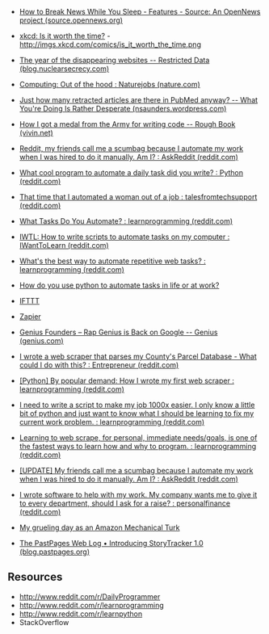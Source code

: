 

- [How to Break News While You Sleep - Features - Source: An OpenNews project (source.opennews.org)](https://source.opennews.org/en-US/articles/how-break-news-while-you-sleep/) 

- [xkcd: Is it worth the time?](https://xkcd.com/1205/) -  http://imgs.xkcd.com/comics/is_it_worth_the_time.png
- [The year of the disappearing websites -- Restricted Data (blog.nuclearsecrecy.com)](http://blog.nuclearsecrecy.com/2013/12/27/year-disappearing-websites/) 
- [Computing: Out of the hood : Naturejobs (nature.com)](http://www.nature.com/naturejobs/science/articles/10.1038/nj7479-319a) 
- [Just how many retracted articles are there in PubMed anyway? -- What You're Doing Is Rather Desperate (nsaunders.wordpress.com)](https://nsaunders.wordpress.com/2015/03/20/just-how-many-retracted-articles-are-there-in-pubmed-anyway/) 
- [How I got a medal from the Army for writing code -- Rough Book (vivin.net)](http://vivin.net/2014/06/26/how-i-got-a-medal-for-writing-code/) 
- [Reddit, my friends call me a scumbag because I automate my work when I was hired to do it manually. Am I? : AskReddit (reddit.com)](http://www.reddit.com/r/AskReddit/comments/tenoq/reddit_my_friends_call_me_a_scumbag_because_i/?limit=500) 
- [What cool program to automate a daily task did you write? : Python (reddit.com)](https://www.reddit.com/r/Python/comments/34982z/what_cool_program_to_automate_a_daily_task_did/) 
- [That time that I automated a woman out of a job : talesfromtechsupport (reddit.com)](https://www.reddit.com/r/talesfromtechsupport/comments/277zih/that_time_that_i_automated_a_woman_out_of_a_job/) 
- [What Tasks Do You Automate? : learnprogramming (reddit.com)](http://www.reddit.com/r/learnprogramming/comments/28ekhc/what_tasks_do_you_automate/) 
- [IWTL: How to write scripts to automate tasks on my computer : IWantToLearn (reddit.com)](http://www.reddit.com/r/IWantToLearn/comments/2enh6p/iwtl_how_to_write_scripts_to_automate_tasks_on_my/) 
- [What's the best way to automate repetitive web tasks? : learnprogramming (reddit.com)](http://www.reddit.com/r/learnprogramming/comments/1w9wll/whats_the_best_way_to_automate_repetitive_web/) 
- [How do you use python to automate tasks in life or at work?](http://www.reddit.com/r/Python/comments/308ucq/how_do_you_use_python_to_automate_tasks_in_life/)
- [IFTTT](https://ifttt.com/recipes)  
- [Zapier](https://zapier.com/zapbook/apps/)
- [Genius Founders – Rap Genius is Back on Google -- Genius (genius.com)](http://genius.com/Genius-founders-rap-genius-is-back-on-google-annotated) 
- [I wrote a web scraper that parses my County's Parcel Database - What could I do with this? : Entrepreneur (reddit.com)](http://www.reddit.com/r/Entrepreneur/comments/2vmj3v/i_wrote_a_web_scraper_that_parses_my_countys/) 
- [[Python] By popular demand: How I wrote my first web scraper : learnprogramming (reddit.com)](http://www.reddit.com/r/learnprogramming/comments/2pqhug/python_by_popular_demand_how_i_wrote_my_first_web/) 
- [I need to write a script to make my job 1000x easier. I only know a little bit of python and just want to know what I should be learning to fix my current work problem. : learnprogramming (reddit.com)](http://www.reddit.com/r/learnprogramming/comments/2vc2t4/i_need_to_write_a_script_to_make_my_job_1000x/) 
- [Learning to web scrape, for personal, immediate needs/goals, is one of the fastest ways to learn how and why to program. : learnprogramming (reddit.com)](http://www.reddit.com/r/learnprogramming/comments/2pm6ob/learning_to_web_scrape_for_personal_immediate/) 

- [[UPDATE] My friends call me a scumbag because I automate my work when I was hired to do it manually. Am I? : AskReddit (reddit.com)](http://www.reddit.com/r/AskReddit/comments/vomtn/update_my_friends_call_me_a_scumbag_because_i/) 

- [I wrote software to help with my work. My company wants me to give it to every department, should I ask for a raise? : personalfinance (reddit.com)](http://www.reddit.com/r/personalfinance/comments/2juz38/i_wrote_software_to_help_with_my_work_my_company/) 

- [My grueling day as an Amazon Mechanical Turk](http://kernelmag.dailydot.com/features/report/4732/my-gruelling-day-as-an-amazon-mechanical-turk/)

- [The PastPages Web Log • Introducing StoryTracker 1.0 (blog.pastpages.org)](http://blog.pastpages.org/post/102373248288/introducing-storytracker-1-0) 

## Resources

- http://www.reddit.com/r/DailyProgrammer
- http://www.reddit.com/r/learnprogramming
- http://www.reddit.com/r/learnpython
- StackOverflow
